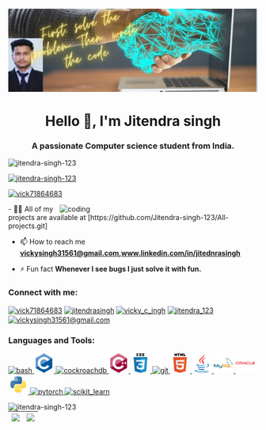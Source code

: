 
[![MasterHead](https://github.com/Jitendra-singh-123/Jitendra-singh-123/blob/main/Sparkle.png)](https://jitendra-singh-123.github.io)
<h1 align="center">Hello 👋, I'm Jitendra singh</h1>
<h3 align="center">A passionate Computer science student from India.</h3>

<p align="left"> <img src="https://komarev.com/ghpvc/?username=jitendra-singh-123&label=Profile%20views&color=0e75b6&style=flat" alt="jitendra-singh-123" /> </p>

<p align="left"> <a href="https://github.com/ryo-ma/github-profile-trophy"><img src="https://github-profile-trophy.vercel.app/?username=jitendra-singh-123" alt="jitendra-singh-123" /></a> </p>

<p align="left"> <a href="https://twitter.com/vick71864683" target="blank"><img src="https://img.shields.io/twitter/follow/vick71864683?logo=twitter&style=for-the-badge" alt="vick71864683" /></a> </p>

<p align="left"> <img align ="right" alt="coding" width="400" src="https://github.com/Jitendra-singh-123/Jitendra-singh-123/blob/main/DarkMode_dribbble.mp4">
- 👨‍💻 All of my projects are available at [https://github.com/Jitendra-singh-123/All-projects.git]

- 📫 How to reach me **vickysingh31561@gmail.com,www.linkedin.com/in/jitednrasingh**

- ⚡ Fun fact **Whenever I see bugs I just solve it with fun.**

<h3 align="left">Connect with me:</h3>
<p align="left">
<a href="https://twitter.com/vick71864683" target="blank"><img align="center" src="https://raw.githubusercontent.com/rahuldkjain/github-profile-readme-generator/master/src/images/icons/Social/twitter.svg" alt="vick71864683" height="30" width="40" /></a>
<a href="https://linkedin.com/in/jitendrasingh" target="blank"><img align="center" src="https://raw.githubusercontent.com/rahuldkjain/github-profile-readme-generator/master/src/images/icons/Social/linked-in-alt.svg" alt="jitendrasingh" height="30" width="40" /></a>
<a href="https://instagram.com/vicky_c_ingh" target="blank"><img align="center" src="https://raw.githubusercontent.com/rahuldkjain/github-profile-readme-generator/master/src/images/icons/Social/instagram.svg" alt="vicky_c_ingh" height="30" width="40" /></a>
<a href="https://www.hackerrank.com/jitendra_123" target="blank"><img align="center" src="https://raw.githubusercontent.com/rahuldkjain/github-profile-readme-generator/master/src/images/icons/Social/hackerrank.svg" alt="jitendra_123" height="30" width="40" /></a>
<a href="https://www.hackerearth.com/vickysingh31561@gmail.com" target="blank"><img align="center" src="https://raw.githubusercontent.com/rahuldkjain/github-profile-readme-generator/master/src/images/icons/Social/hackerearth.svg" alt="vickysingh31561@gmail.com" height="30" width="40" /></a>
</p>

<h3 align="left">Languages and Tools:</h3>
<p align="left"> <a href="https://www.gnu.org/software/bash/" target="_blank"> <img src="https://www.vectorlogo.zone/logos/gnu_bash/gnu_bash-icon.svg" alt="bash" width="40" height="40"/> </a> <a href="https://www.cprogramming.com/" target="_blank"> <img src="https://raw.githubusercontent.com/devicons/devicon/master/icons/c/c-original.svg" alt="c" width="40" height="40"/> </a> <a href="https://www.cockroachlabs.com/product/cockroachdb/" target="_blank"> <img src="https://cdn.worldvectorlogo.com/logos/cockroachdb.svg" alt="cockroachdb" width="40" height="40"/> </a> <a href="https://www.w3schools.com/cpp/" target="_blank"> <img src="https://raw.githubusercontent.com/devicons/devicon/master/icons/cplusplus/cplusplus-original.svg" alt="cplusplus" width="40" height="40"/> </a> <a href="https://www.w3schools.com/css/" target="_blank"> <img src="https://raw.githubusercontent.com/devicons/devicon/master/icons/css3/css3-original-wordmark.svg" alt="css3" width="40" height="40"/> </a> <a href="https://git-scm.com/" target="_blank"> <img src="https://www.vectorlogo.zone/logos/git-scm/git-scm-icon.svg" alt="git" width="40" height="40"/> </a> <a href="https://www.w3.org/html/" target="_blank"> <img src="https://raw.githubusercontent.com/devicons/devicon/master/icons/html5/html5-original-wordmark.svg" alt="html5" width="40" height="40"/> </a> <a href="https://www.java.com" target="_blank"> <img src="https://raw.githubusercontent.com/devicons/devicon/master/icons/java/java-original.svg" alt="java" width="40" height="40"/> </a> <a href="https://www.mysql.com/" target="_blank"> <img src="https://raw.githubusercontent.com/devicons/devicon/master/icons/mysql/mysql-original-wordmark.svg" alt="mysql" width="40" height="40"/> </a> <a href="https://www.oracle.com/" target="_blank"> <img src="https://raw.githubusercontent.com/devicons/devicon/master/icons/oracle/oracle-original.svg" alt="oracle" width="40" height="40"/> </a> <a href="https://www.python.org" target="_blank"> <img src="https://raw.githubusercontent.com/devicons/devicon/master/icons/python/python-original.svg" alt="python" width="40" height="40"/> </a> <a href="https://pytorch.org/" target="_blank"> <img src="https://www.vectorlogo.zone/logos/pytorch/pytorch-icon.svg" alt="pytorch" width="40" height="40"/> </a> <a href="https://scikit-learn.org/" target="_blank"> <img src="https://upload.wikimedia.org/wikipedia/commons/0/05/Scikit_learn_logo_small.svg" alt="scikit_learn" width="40" height="40"/> </a> </p>

<p><img align="left" src="https://github-readme-stats.vercel.app/api/top-langs?username=jitendra-singh-123&show_icons=true&locale=en&layout=compact" alt="jitendra-singh-123" /></p>

<img src="https://github-readme-stats.vercel.app/api?username=jitendra-singh-123&&show_icons=true&count_private=true&theme=radical"/>|<img src="https://github-readme-streak-stats.herokuapp.com/?user=jitendra-singh-123&theme=radical"/>|
|---|---|
